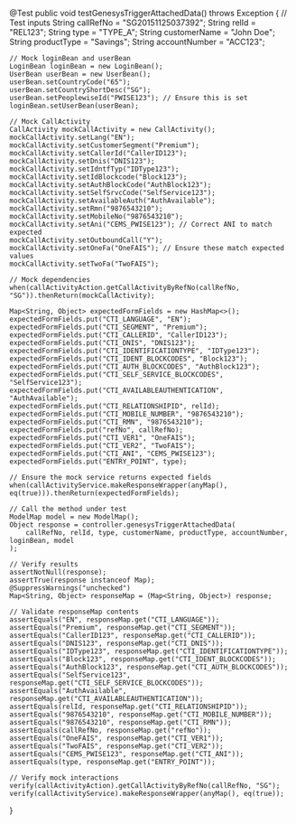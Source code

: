 @Test
public void testGenesysTriggerAttachedData() throws Exception {
    // Test inputs
    String callRefNo = "SG20151125037392";
    String relId = "REL123";
    String type = "TYPE_A";
    String customerName = "John Doe";
    String productType = "Savings";
    String accountNumber = "ACC123";

    // Mock loginBean and userBean
    LoginBean loginBean = new LoginBean();
    UserBean userBean = new UserBean();
    userBean.setCountryCode("65");
    userBean.setCountryShortDesc("SG");
    userBean.setPeoplewiseId("PWISE123"); // Ensure this is set
    loginBean.setUserBean(userBean);

    // Mock CallActivity
    CallActivity mockCallActivity = new CallActivity();
    mockCallActivity.setLang("EN");
    mockCallActivity.setCustomerSegment("Premium");
    mockCallActivity.setCallerId("CallerID123");
    mockCallActivity.setDnis("DNIS123");
    mockCallActivity.setIdntfTyp("IDType123");
    mockCallActivity.setIdBlockcode("Block123");
    mockCallActivity.setAuthBlockCode("AuthBlock123");
    mockCallActivity.setSelfSrvcCode("SelfService123");
    mockCallActivity.setAvailableAuth("AuthAvailable");
    mockCallActivity.setRmn("9876543210");
    mockCallActivity.setMobileNo("9876543210");
    mockCallActivity.setAni("CEMS_PWISE123"); // Correct ANI to match expected
    mockCallActivity.setOutboundCall("Y");
    mockCallActivity.setOneFa("OneFAIS"); // Ensure these match expected values
    mockCallActivity.setTwoFa("TwoFAIS");

    // Mock dependencies
    when(callActivityAction.getCallActivityByRefNo(callRefNo, "SG")).thenReturn(mockCallActivity);

    Map<String, Object> expectedFormFields = new HashMap<>();
    expectedFormFields.put("CTI_LANGUAGE", "EN");
    expectedFormFields.put("CTI_SEGMENT", "Premium");
    expectedFormFields.put("CTI_CALLERID", "CallerID123");
    expectedFormFields.put("CTI_DNIS", "DNIS123");
    expectedFormFields.put("CTI_IDENTIFICATIONTYPE", "IDType123");
    expectedFormFields.put("CTI_IDENT_BLOCKCODES", "Block123");
    expectedFormFields.put("CTI_AUTH_BLOCKCODES", "AuthBlock123");
    expectedFormFields.put("CTI_SELF_SERVICE_BLOCKCODES", "SelfService123");
    expectedFormFields.put("CTI_AVAILABLEAUTHENTICATION", "AuthAvailable");
    expectedFormFields.put("CTI_RELATIONSHIPID", relId);
    expectedFormFields.put("CTI_MOBILE_NUMBER", "9876543210");
    expectedFormFields.put("CTI_RMN", "9876543210");
    expectedFormFields.put("refNo", callRefNo);
    expectedFormFields.put("CTI_VER1", "OneFAIS");
    expectedFormFields.put("CTI_VER2", "TwoFAIS");
    expectedFormFields.put("CTI_ANI", "CEMS_PWISE123");
    expectedFormFields.put("ENTRY_POINT", type);

    // Ensure the mock service returns expected fields
    when(callActivityService.makeResponseWrapper(anyMap(), eq(true))).thenReturn(expectedFormFields);

    // Call the method under test
    ModelMap model = new ModelMap();
    Object response = controller.genesysTriggerAttachedData(
        callRefNo, relId, type, customerName, productType, accountNumber, loginBean, model
    );

    // Verify results
    assertNotNull(response);
    assertTrue(response instanceof Map);
    @SuppressWarnings("unchecked")
    Map<String, Object> responseMap = (Map<String, Object>) response;

    // Validate responseMap contents
    assertEquals("EN", responseMap.get("CTI_LANGUAGE"));
    assertEquals("Premium", responseMap.get("CTI_SEGMENT"));
    assertEquals("CallerID123", responseMap.get("CTI_CALLERID"));
    assertEquals("DNIS123", responseMap.get("CTI_DNIS"));
    assertEquals("IDType123", responseMap.get("CTI_IDENTIFICATIONTYPE"));
    assertEquals("Block123", responseMap.get("CTI_IDENT_BLOCKCODES"));
    assertEquals("AuthBlock123", responseMap.get("CTI_AUTH_BLOCKCODES"));
    assertEquals("SelfService123", responseMap.get("CTI_SELF_SERVICE_BLOCKCODES"));
    assertEquals("AuthAvailable", responseMap.get("CTI_AVAILABLEAUTHENTICATION"));
    assertEquals(relId, responseMap.get("CTI_RELATIONSHIPID"));
    assertEquals("9876543210", responseMap.get("CTI_MOBILE_NUMBER"));
    assertEquals("9876543210", responseMap.get("CTI_RMN"));
    assertEquals(callRefNo, responseMap.get("refNo"));
    assertEquals("OneFAIS", responseMap.get("CTI_VER1"));
    assertEquals("TwoFAIS", responseMap.get("CTI_VER2"));
    assertEquals("CEMS_PWISE123", responseMap.get("CTI_ANI"));
    assertEquals(type, responseMap.get("ENTRY_POINT"));

    // Verify mock interactions
    verify(callActivityAction).getCallActivityByRefNo(callRefNo, "SG");
    verify(callActivityService).makeResponseWrapper(anyMap(), eq(true));
}
